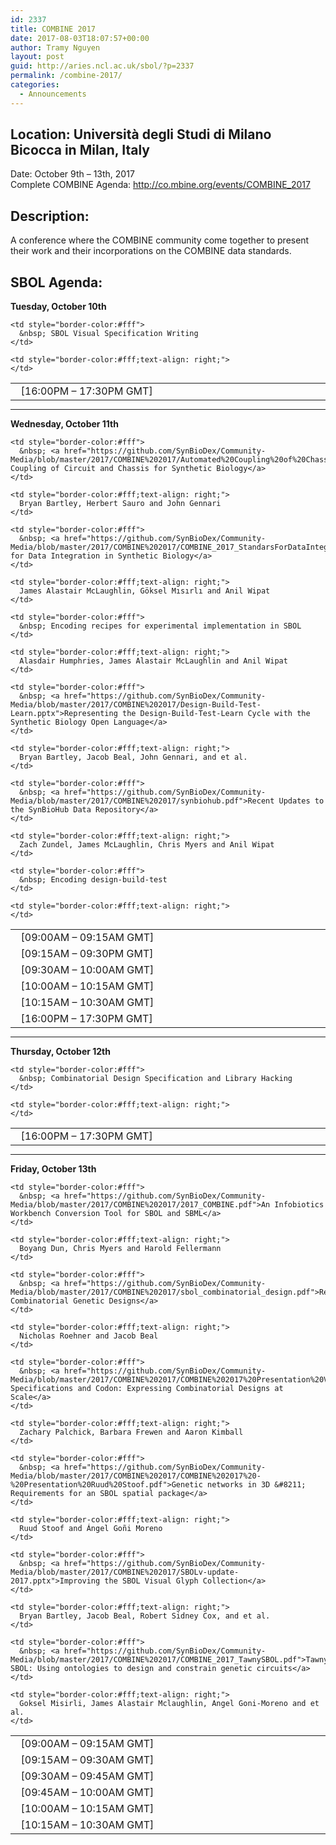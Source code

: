 ```yaml
---
id: 2337
title: COMBINE 2017
date: 2017-08-03T18:07:57+00:00
author: Tramy Nguyen
layout: post
guid: http://aries.ncl.ac.uk/sbol/?p=2337
permalink: /combine-2017/
categories:
  - Announcements
---
```

## Location: Università degli Studi di Milano Bicocca in Milan, Italy  
Date: October 9th – 13th, 2017  
Complete COMBINE Agenda: <http://co.mbine.org/events/COMBINE_2017>  


## Description:

A conference where the COMBINE community come together to present their work and their incorporations on the COMBINE data standards.

## SBOL Agenda:

**Tuesday, October 10th**

<table style="width:100%;border-color:#fff;margin-bottom:0px">
  <tr>
    <td style="border-color:#fff; width:20%;">
      &nbsp; [16:00PM &#8211; 17:30PM GMT]
    </td>
    
    <td style="border-color:#fff">
      &nbsp; SBOL Visual Specification Writing
    </td>
    
    <td style="border-color:#fff;text-align: right;">
    </td>
  </tr>
</table>

****  
**Wednesday, October 11th**

<table style="width:100%;border-color:#fff;margin-bottom:0px">
  <tr>
    <td style="border-color:#fff; width:20%;">
      &nbsp; [09:00AM &#8211; 09:15AM GMT]
    </td>
    
    <td style="border-color:#fff">
      &nbsp; <a href="https://github.com/SynBioDex/Community-Media/blob/master/2017/COMBINE%202017/Automated%20Coupling%20of%20Chassis%20and%20%20Circuit%20for%20Synthetic%20Biology.pptx">Automated Coupling of Circuit and Chassis for Synthetic Biology</a>
    </td>
    
    <td style="border-color:#fff;text-align: right;">
      Bryan Bartley, Herbert Sauro and John Gennari
    </td>
  </tr>
  
  <tr>
    <td style="border-color:#fff; width:20%;">
      &nbsp; [09:15AM &#8211; 09:30PM GMT]
    </td>
    
    <td style="border-color:#fff">
      &nbsp; <a href="https://github.com/SynBioDex/Community-Media/blob/master/2017/COMBINE%202017/COMBINE_2017_StandarsForDataIntegration_JM.pdf">Standards for Data Integration in Synthetic Biology</a>
    </td>
    
    <td style="border-color:#fff;text-align: right;">
      James Alastair McLaughlin, Göksel Mısırlı and Anil Wipat
    </td>
  </tr>
  
  <tr>
    <td style="border-color:#fff; width:20%;">
      &nbsp; [09:30AM &#8211; 10:00AM GMT]
    </td>
    
    <td style="border-color:#fff">
      &nbsp; Encoding recipes for experimental implementation in SBOL
    </td>
    
    <td style="border-color:#fff;text-align: right;">
      Alasdair Humphries, James Alastair McLaughlin and Anil Wipat
    </td>
  </tr>
  
  <tr>
    <td style="border-color:#fff; width:20%;">
      &nbsp; [10:00AM &#8211; 10:15AM GMT]
    </td>
    
    <td style="border-color:#fff">
      &nbsp; <a href="https://github.com/SynBioDex/Community-Media/blob/master/2017/COMBINE%202017/Design-Build-Test-Learn.pptx">Representing the Design-Build-Test-Learn Cycle with the Synthetic Biology Open Language</a>
    </td>
    
    <td style="border-color:#fff;text-align: right;">
      Bryan Bartley, Jacob Beal, John Gennari, and et al.
    </td>
  </tr>
  
  <tr>
    <td style="border-color:#fff; width:20%;">
      &nbsp; [10:15AM &#8211; 10:30AM GMT]
    </td>
    
    <td style="border-color:#fff">
      &nbsp; <a href="https://github.com/SynBioDex/Community-Media/blob/master/2017/COMBINE%202017/synbiohub.pdf">Recent Updates to the SynBioHub Data Repository</a>
    </td>
    
    <td style="border-color:#fff;text-align: right;">
      Zach Zundel, James McLaughlin, Chris Myers and Anil Wipat
    </td>
  </tr>
  
  <tr>
    <td style="border-color:#fff; width:20%;">
      &nbsp; [16:00PM &#8211; 17:30PM GMT]
    </td>
    
    <td style="border-color:#fff">
      &nbsp; Encoding design-build-test
    </td>
    
    <td style="border-color:#fff;text-align: right;">
    </td>
  </tr>
</table>

****  
**Thursday, October 12th**

<table style="width:100%;border-color:#fff;margin-bottom:0px">
  <tr>
    <td style="border-color:#fff; width:20%;">
      &nbsp; [16:00PM &#8211; 17:30PM GMT]
    </td>
    
    <td style="border-color:#fff">
      &nbsp; Combinatorial Design Specification and Library Hacking
    </td>
    
    <td style="border-color:#fff;text-align: right;">
    </td>
  </tr>
</table>

****  
**Friday, October 13th**

<table style="width:100%;border-color:#fff;margin-bottom:0px">
  <tr>
    <td style="border-color:#fff; width:20%;">
      &nbsp; [09:00AM &#8211; 09:15AM GMT]
    </td>
    
    <td style="border-color:#fff">
      &nbsp; <a href="https://github.com/SynBioDex/Community-Media/blob/master/2017/COMBINE%202017/2017_COMBINE.pdf">An Infobiotics Workbench Conversion Tool for SBOL and SBML</a>
    </td>
    
    <td style="border-color:#fff;text-align: right;">
      Boyang Dun, Chris Myers and Harold Fellermann
    </td>
  </tr>
  
  <tr>
    <td style="border-color:#fff; width:20%;">
      &nbsp; [09:15AM &#8211; 09:30AM GMT]
    </td>
    
    <td style="border-color:#fff">
      &nbsp; <a href="https://github.com/SynBioDex/Community-Media/blob/master/2017/COMBINE%202017/sbol_combinatorial_design.pdf">Representing Combinatorial Genetic Designs</a>
    </td>
    
    <td style="border-color:#fff;text-align: right;">
      Nicholas Roehner and Jacob Beal
    </td>
  </tr>
  
  <tr>
    <td style="border-color:#fff; width:20%;">
      &nbsp; [09:30AM &#8211; 09:45AM GMT]
    </td>
    
    <td style="border-color:#fff">
      &nbsp; <a href="https://github.com/SynBioDex/Community-Media/blob/master/2017/COMBINE%202017/COMBINE%202017%20Presentation%20V2%20(2).pdf">DNA Specifications and Codon: Expressing Combinatorial Designs at Scale</a>
    </td>
    
    <td style="border-color:#fff;text-align: right;">
      Zachary Palchick, Barbara Frewen and Aaron Kimball
    </td>
  </tr>
  
  <tr>
    <td style="border-color:#fff; width:20%;">
      &nbsp; [09:45AM &#8211; 10:00AM GMT]
    </td>
    
    <td style="border-color:#fff">
      &nbsp; <a href="https://github.com/SynBioDex/Community-Media/blob/master/2017/COMBINE%202017/COMBINE%202017%20-%20Presentation%20Ruud%20Stoof.pdf">Genetic networks in 3D &#8211; Requirements for an SBOL spatial package</a>
    </td>
    
    <td style="border-color:#fff;text-align: right;">
      Ruud Stoof and Ángel Goñi Moreno
    </td>
  </tr>
  
  <tr>
    <td style="border-color:#fff; width:20%;">
      &nbsp; [10:00AM &#8211; 10:15AM GMT]
    </td>
    
    <td style="border-color:#fff">
      &nbsp; <a href="https://github.com/SynBioDex/Community-Media/blob/master/2017/COMBINE%202017/SBOLv-update-2017.pptx">Improving the SBOL Visual Glyph Collection</a>
    </td>
    
    <td style="border-color:#fff;text-align: right;">
      Bryan Bartley, Jacob Beal, Robert Sidney Cox, and et al.
    </td>
  </tr>
  
  <tr>
    <td style="border-color:#fff; width:20%;">
      &nbsp; [10:15AM &#8211; 10:30AM GMT]
    </td>
    
    <td style="border-color:#fff">
      &nbsp; <a href="https://github.com/SynBioDex/Community-Media/blob/master/2017/COMBINE%202017/COMBINE_2017_TawnySBOL.pdf">Tawny-SBOL: Using ontologies to design and constrain genetic circuits</a>
    </td>
    
    <td style="border-color:#fff;text-align: right;">
      Goksel Misirli, James Alastair Mclaughlin, Angel Goni-Moreno and et al.
    </td>
  </tr>
</table>